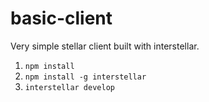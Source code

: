 # basic-client
Very simple stellar client built with interstellar.

1. `npm install`
1. `npm install -g interstellar`
1. `interstellar develop`
